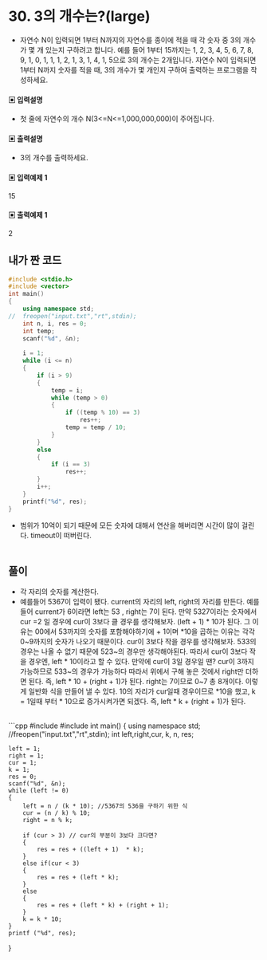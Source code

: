 # 30. 3의 개수는?(large)

* 자연수 N이 입력되면 1부터 N까지의 자연수를 종이에 적을 때 각 숫자 중 3의 개수가 몇 개 
있는지 구하려고 합니다. 예를 들어 1부터 15까지는 1, 2, 3, 4, 5, 6, 7, 8, 9, 1, 0, 1, 1, 1, 2, 1, 3, 1, 4, 1, 5으로 3의 개수는 2개입니다. 자연수 N이 입력되면 1부터 N까지 숫자를 적을 때, 3의 개수가 몇 개인지 구하여 출력하는 프로그램을 작성하세요.



#### ▣ 입력설명

* 첫 줄에 자연수의 개수 N(3<=N<=1,000,000,000)이 주어집니다.




#### ▣ 출력설명

* 3의 개수를 출력하세요.



#### ▣ 입력예제 1

15



#### ▣ 출력예제 1

2


## 내가 짠 코드

```c++
#include <stdio.h>
#include <vector>
int main()
{
	using namespace std;
//	freopen("input.txt","rt",stdin);
	int n, i, res = 0;
	int temp;
	scanf("%d", &n);
	
	i = 1;
	while (i <= n)
	{
		if (i > 9)
		{
			temp = i;
			while (temp > 0)
			{
				if ((temp % 10) == 3)
					res++;
				temp = temp / 10;
			}
		}
		else 
		{
			if (i == 3)
				res++;
		}
		i++;
	}
	printf("%d", res);
}

```
* 범위가 10억이 되기 때문에 모든 숫자에 대해서 연산을 해버리면 시간이 많이 걸린다. timeout이 떠버린다.
<br><br> 

## 풀이
* 각 자리의 숫자를 계산한다. 
* 예를들어 5367이 입력이 됐다. 
current의 자리의 left, right의 자리를 만든다. 예를 들어 current가 6이라면 left는 53 , right는 7이 된다.
만약 5327이라는 숫자에서 cur =2 일 경우에 cur이 3보다 클 경우를 생각해보자.
(left + 1) * 10가 된다. 그 이유는 00에서 53까지의 숫자를 포함해야하기에 + 1이며 *10을 곱하는 이유는 각각 0~9까지의 숫자가 나오기 때문이다.
cur이 3보다 작을 경우를 생각해보자.
533의 경우는 나올 수 없기 때문에 523~의 경우만 생각해야된다. 따라서 cur이 3보다 작을 경우엔,
left * 10이라고 할 수 있다.
만약에 cur이 3일 경우일 땐?
cur이 3까지 가능하므로 533~의 경우가 가능하다 따라서 위에서 구해 놓은 것에서 right만 더하면 된다.
즉, left * 10 + (right + 1)가 된다. right는 7이므로 0~7 총 8개이다. 이렇게 일반화 식을 만들어 낼 수 있다.
10의 자리가 cur일때 경우이므로 *10을 했고, k = 1일때 부터 * 10으로 증가시켜가면 되겠다.
즉, left * k + (right + 1)가 된다.

<br/>
```cpp
#include <stdio.h>
#include <vector>
int main()
{
	using namespace std;
	//freopen("input.txt","rt",stdin);
	int left,right,cur, k, n, res;
	
	left = 1;
	right = 1;
	cur = 1;
	k = 1;
	res = 0;
	scanf("%d", &n);
	while (left != 0)
	{
		left = n / (k * 10); //5367의 536을 구하기 위한 식
		cur = (n / k) % 10;
		right = n % k; 

		if (cur > 3) // cur의 부분이 3보다 크다면?
		{
			res = res + ((left + 1)  * k);
		}
		else if(cur < 3)
		{
			res = res + (left * k);
		}
		else
		{
			res = res + (left * k) + (right + 1);
		}
		k = k * 10;
	}
	printf ("%d", res);
}

```

